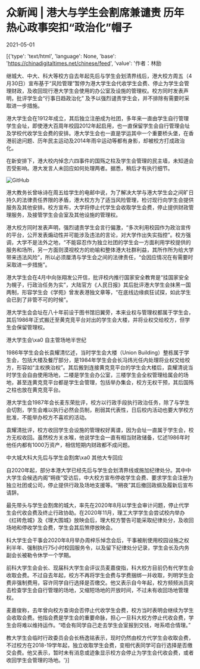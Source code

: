 # 众新闻 | 港大与学生会割席兼谴责 历年热心政事突扣“政治化”帽子

2021-05-01

[{'type': 'text/html', 'language': None, 'base': 'https://chinadigitaltimes.net/chinese/feed', 'value': '作者：林励



继城大、中大、科大等校方自去年起先后与学生会划清界线后，港大校方周五（4月30日）宣布基于“风险管理”暂停为港大学生会代收学生会费、停止为学生会管理财政，及收回现行港大学生会使用的办公室及设施的管理权。校方同时发表声明，批评学生会“行事日趋政治化” 及予以强烈谴责学生会，并不排除有需要时采取进一步措施。



港大学生会在1912年成立，其后独立注册成为社团，多年来一直由学生自行管理学生会址，即使港大百周年校园2012年起启用，也一直保留学生会自行管理会址及学校代收学生会费的安排。港大学生会也一直是学运其中一个重要桥头堡，在香港前途问题、历年民主运动及2014年雨伞运动等都有身影，却被校方打成政治化。

在新安排下，港大校内悼念六四事件的国殇之柱及学生会管理的民主墙，未知道会否受影响。港大发言人未回应如何处理两者。据悉，稍后才有执行细节。

![GitHub](https://www.hkcnews.com/news_%E6%96%B0%E8%81%9E/hk-discuss/2021/04/HKU-20210414190356_80b6_large.jpg)

港大教务长曾咏诗在周五给学生的电邮中说，为了解决大学与港大学生会之间旷日持久的法律责任界限的矛盾，港大校方为了适当风险管理，检讨现行向学生会提供服务及其他安排。校方宣布，大学将停止代学生会收取学生会费，停止提供财政管理服务，及接管学生会会室及其他设施的管理权。

港大校方同时发表声明，强烈谴责学生会言行偏激，“多次利用校园作为政治宣传的平台，公开发表煽动性并可能涉及违法的言论，对大学作出失实指控”。校方强调，大学不是法外之地，“不能容忍作为独立社团的学生会一方面利用学校提供的服务和场所，另一方面则漠视校方的劝喻和整体港大社群利益，其所作所为给大学带来违法风险”，所以必须厘清与学生会之间的法律责任，“会因应情况在有需要时采取进一步措施”。

港大学生会在4月中向张翔发公开信，批评校内推行国家安全教育是“挂国家安全为幌子，行政治任务为实”，大陆官方《人民日报》其后批评港大学生会抹黑一国两制，形容学生会《学苑》曾发表港独文章等，“在底线边缘疯狂试探，如此学生会已到了非管不可的时候”。

港大学生会会址在八十年前设于图书馆旧翼旁，本来业权与管理权都属于学生会，其后1986年正式搬迁至黄克竞平台对出的学生会大楼，并将业权交给校方，但学生会保留管理权。

港大学生会\xa0 自主管场地半世纪

1986年学生会会长袁耀清忆述，当时学生会大楼（Union Building）整栋属于学生会，包括大楼及餐厅部分，是1984年学生会会长冯炜光任内处理将业权交给校方，形容如“主权换治权”。其后搬到连接黄克竞平台的学生会大楼后，袁耀清说当时学生会自由使用场地，二楼是学生会办公室，三楼学生会全权管理给属会的场地，甚至连黄克竞平台都是学生会管理，包括举办集会，校方无权干预，其后国殇之柱也放在黄克竞平台。

港大学生会1987年会长麦东荣批评，校方以行政手段执行政治任务，除了与学生会切割，学生会难以执行必然会员制，削弱其代表性，日后校内活动也要大学校方批准，不能举办校方不喜欢的活动。

袁耀清批评，校方收回学生会设施的管理权好离谱，因为会址一直属于学生会，校方无权收回。虽然校方关水喉，他说学生会一直有相当财政储备，忆述1986年时他任内都有1000万资产，相信短期内财政都不成问题。

中大城大科大先后与学生会割席\xa0 其他大专回应

自2020年起，部分本港大学已经先后与学生会划清界线或施加纪律处分。其中中大学生会候选内阁“朔夜”受访后，中大校方宣布停收学生会费、要求学生会注册为独立社团或公司，停止提供行政及场地支援等。“朔夜”其后撤回政纲及履新后宣布请辞。

最先带头与学生会割席的城大，率先在2020年8月以学生会审计问题，停止代学生会代收会费及终止行政协助。在2020年11月，理工大学学生会尝试校内举办《红砖危城》及《理大围城》放映会后，理大校方警告可能采取纪律处分，及收回场地和停收学生会费，学生会其后煞停放映会。

科大学生会干事会2020年8月举办周梓乐悼念会后，干事被削使用校园设施之权利半年、强制执行75小时校园服务令，以及留下纪律处分记录，学生会长及内务副会长被勒令休学一个学期。

前科大学生会会长、现届科大学生会评议员麦嘉俊指，科大校方目前仍有代学生会收取会费。不过自去年起，校方不再将学生会费与学费捆绑一并收取，列明学生会费非强制费用，容许同学自行选择是否缴交。他又表示自今年起，校方频频派员突击检查学生会自行管理的场地，又缩短场地的开放时间，不过未有收回场地管理权。

麦嘉俊称，去年曾向校方查询会否停止代收学生会费，校方当时表明会继续为学生会收取会费。他指会费是学生会的重要命脉，担心一旦科大校方停止代收会费，学生会将难以维持运作。“唔会有同学自己走去学生会室报到交钱，咁系唔合情理。”

教大学生会临时行政委员会会长杨逸铭表示，现时仍然由校方代学生会收取会费，不过校方在2018-19学年起，独立收取学生会费，变相代表同学可自行选择是否缴交会费。他又表示，暂时未有消息或迹象显示校方会停止为学生会代收会费，或者收回学生会管理的场地。'}]